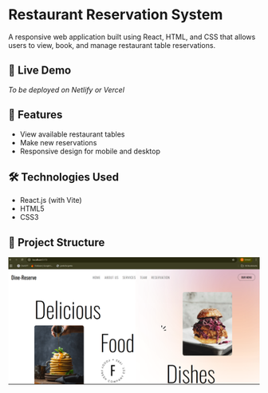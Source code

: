 # Restaurant Reservation System

A responsive web application built using React, HTML, and CSS that allows users to view, book, and manage restaurant table reservations.

## 🚀 Live Demo
_To be deployed on Netlify or Vercel_

## 📌 Features
- View available restaurant tables
- Make new reservations
- Responsive design for mobile and desktop

## 🛠️ Technologies Used
- React.js (with Vite)
- HTML5
- CSS3

## 📁 Project Structure
![Reservation Screenshot](./screenshots/Screenshot%202025-06-26%20160710.png)

